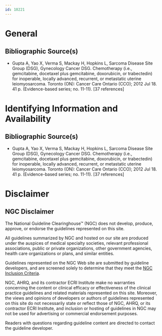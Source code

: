 ```yaml
---
id: 10221
---
```


# General

## Bibliographic Source(s)

- Gupta A, Yao X, Verma S, Mackay H, Hopkins L, Sarcoma Disease Site Group (DSG), Gynecology Cancer DSG. Chemotherapy (i.e., gemcitabine, docetaxel plus gemcitabine, doxorubicin, or trabectedin) for inoperable, locally advanced, recurrent, or metastatic uterine leiomyosarcoma. Toronto (ON): Cancer Care Ontario (CCO); 2012 Jul 18. 41 p. (Evidence-based series; no. 11-11). [37 references]

# Identifying Information and Availability

## Bibliographic Source(s)

- Gupta A, Yao X, Verma S, Mackay H, Hopkins L, Sarcoma Disease Site Group (DSG), Gynecology Cancer DSG. Chemotherapy (i.e., gemcitabine, docetaxel plus gemcitabine, doxorubicin, or trabectedin) for inoperable, locally advanced, recurrent, or metastatic uterine leiomyosarcoma. Toronto (ON): Cancer Care Ontario (CCO); 2012 Jul 18. 41 p. (Evidence-based series; no. 11-11). [37 references]

# Disclaimer

## NGC Disclaimer

The National Guideline Clearinghouse™ (NGC) does not develop, produce, approve, or endorse the guidelines represented on this site.

All guidelines summarized by NGC and hosted on our site are produced under the auspices of medical specialty societies, relevant professional associations, public or private organizations, other government agencies, health care organizations or plans, and similar entities.

Guidelines represented on the NGC Web site are submitted by guideline developers, and are screened solely to determine that they meet the [NGC Inclusion Criteria](/help-and-about/summaries/inclusion-criteria).

NGC, AHRQ, and its contractor ECRI Institute make no warranties concerning the content or clinical efficacy or effectiveness of the clinical practice guidelines and related materials represented on this site. Moreover, the views and opinions of developers or authors of guidelines represented on this site do not necessarily state or reflect those of NGC, AHRQ, or its contractor ECRI Institute, and inclusion or hosting of guidelines in NGC may not be used for advertising or commercial endorsement purposes.

Readers with questions regarding guideline content are directed to contact the guideline developer.

